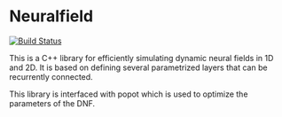 # Neuralfield

[![Build Status](https://travis-ci.org/jeremyfix/neuralfield.svg?branch=master)](https://travis-ci.org/jeremyfix/neuralfield)

This is a C++ library for efficiently simulating dynamic neural fields in 1D and 2D. It is based on defining several parametrized layers that can be recurrently connected.

This library is interfaced with popot which is used to optimize the parameters of the DNF.

